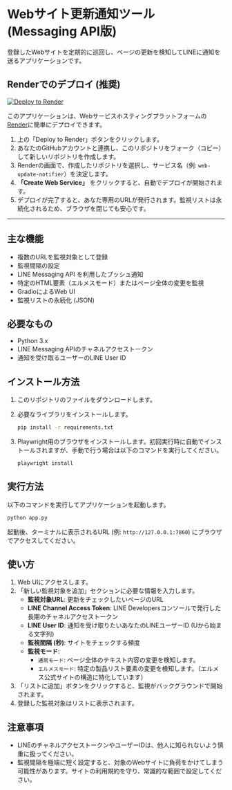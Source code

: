 # Webサイト更新通知ツール (Messaging API版)

登録したWebサイトを定期的に巡回し、ページの更新を検知してLINEに通知を送るアプリケーションです。

## Renderでのデプロイ (推奨)

[![Deploy to Render](https://render.com/images/deploy-to-render-button.svg)](https://render.com/deploy)

このアプリケーションは、Webサービスホスティングプラットフォームの[Render](https://render.com/)に簡単にデプロイできます。

1.  上の「Deploy to Render」ボタンをクリックします。
2.  あなたのGitHubアカウントと連携し、このリポジトリをフォーク（コピー）して新しいリポジトリを作成します。
3.  Renderの画面で、作成したリポジトリを選択し、サービス名（例: `web-update-notifier`）を決定します。
4.  **「Create Web Service」** をクリックすると、自動でデプロイが開始されます。
5.  デプロイが完了すると、あなた専用のURLが発行されます。監視リストは永続化されるため、ブラウザを閉じても安心です。

---

## 主な機能

- 複数のURLを監視対象として登録
- 監視間隔の設定
- LINE Messaging API を利用したプッシュ通知
- 特定のHTML要素（エルメスモード）またはページ全体の変更を監視
- GradioによるWeb UI
- 監視リストの永続化 (JSON)

## 必要なもの

- Python 3.x
- LINE Messaging APIのチャネルアクセストークン
- 通知を受け取るユーザーのLINE User ID

## インストール方法

1. このリポジトリのファイルをダウンロードします。

2. 必要なライブラリをインストールします。
   ```bash
   pip install -r requirements.txt
   ```

3. Playwright用のブラウザをインストールします。初回実行時に自動でインストールされますが、手動で行う場合は以下のコマンドを実行してください。
   ```bash
   playwright install
   ```

## 実行方法

以下のコマンドを実行してアプリケーションを起動します。

```bash
python app.py
```

起動後、ターミナルに表示されるURL (例: `http://127.0.0.1:7860`) にブラウザでアクセスしてください。

## 使い方

1. Web UIにアクセスします。
2. 「新しい監視対象を追加」セクションに必要な情報を入力します。
   - **監視対象URL**: 更新をチェックしたいページのURL
   - **LINE Channel Access Token**: LINE Developersコンソールで発行した長期のチャネルアクセストークン
   - **LINE User ID**: 通知を受け取りたいあなたのLINEユーザーID (Uから始まる文字列)
   - **監視間隔 (秒)**: サイトをチェックする頻度
   - **監視モード**: 
     - `通常モード`: ページ全体のテキスト内容の変更を検知します。
     - `エルメスモード`: 特定の製品リスト要素の変更を検知します。（エルメス公式サイトの構造に特化しています）
3. 「リストに追加」ボタンをクリックすると、監視がバックグラウンドで開始されます。
4. 登録した監視対象はリストに表示されます。

## 注意事項

- LINEのチャネルアクセストークンやユーザーIDは、他人に知られないよう慎重に扱ってください。
- 監視間隔を極端に短く設定すると、対象のWebサイトに負荷をかけてしまう可能性があります。サイトの利用規約を守り、常識的な範囲で設定してください。
